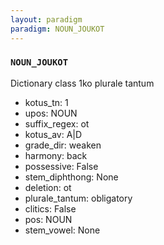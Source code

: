 ```yaml
---
layout: paradigm
paradigm: NOUN_JOUKOT
---
```

### ` NOUN_JOUKOT `

Dictionary class 1ko plurale tantum
* kotus_tn: 1
* upos: NOUN
* suffix_regex: ot
* kotus_av: A|D
* grade_dir: weaken
* harmony: back
* possessive: False
* stem_diphthong: None
* deletion: ot
* plurale_tantum: obligatory
* clitics: False
* pos: NOUN
* stem_vowel: None
